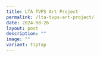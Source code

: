 ```yaml
---
title: LTA TVPS Art Project
permalink: /lta-tvps-art-project/
date: 2024-08-26
layout: post
description: ""
image: ""
variant: tiptap
---
```

<p></p>